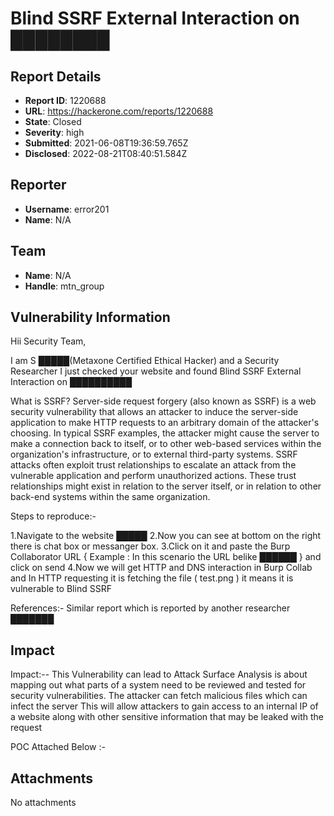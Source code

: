 # Blind SSRF External Interaction on ████████

## Report Details
- **Report ID**: 1220688
- **URL**: https://hackerone.com/reports/1220688
- **State**: Closed
- **Severity**: high
- **Submitted**: 2021-06-08T19:36:59.765Z
- **Disclosed**: 2022-08-21T08:40:51.584Z

## Reporter
- **Username**: error201
- **Name**: N/A

## Team
- **Name**: N/A
- **Handle**: mtn_group

## Vulnerability Information
Hii Security Team,

I am S █████(Metaxone Certified Ethical Hacker) and a Security Researcher I just checked your website and found Blind SSRF External Interaction on ██████████

What is SSRF?
Server-side request forgery (also known as SSRF) is a web security vulnerability that allows an attacker to induce the server-side application to make HTTP requests to an arbitrary domain of the attacker's choosing.
In typical SSRF examples, the attacker might cause the server to make a connection back to itself, or to other web-based services within the organization's infrastructure, or to external third-party systems.
SSRF attacks often exploit trust relationships to escalate an attack from the vulnerable application and perform unauthorized actions. These trust relationships might exist in relation to the server itself, or in relation to other back-end systems within the same organization.

Steps to reproduce:-

1.Navigate to the website █████
2.Now you can see at bottom on the right there is chat box or messanger box.
3.Click on it and paste the Burp Collaborator URL { Example : In this scenario the URL belike ██████ } and click on send
4.Now we will get HTTP and DNS interaction in Burp Collab and In HTTP requesting it is fetching the file ( test.png ) it means it is vulnerable to Blind SSRF

References:- Similar report which is reported by another researcher ███████

## Impact

Impact:--
This Vulnerability can lead to Attack Surface Analysis is about mapping out what parts of a system need to be reviewed and tested for security vulnerabilities.
The attacker can fetch malicious files which can infect the server
This will allow attackers to gain access to an internal IP of a website along with other sensitive information that may be leaked with the request

POC Attached Below :-

## Attachments
No attachments
